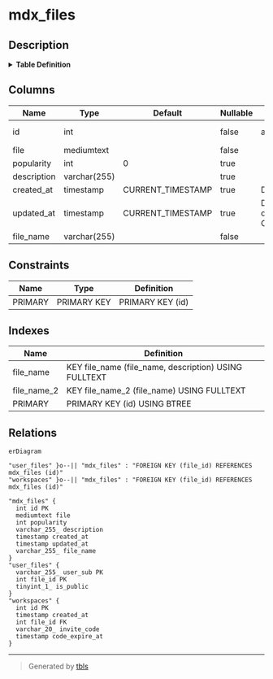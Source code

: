 # mdx_files

## Description

<details>
<summary><strong>Table Definition</strong></summary>

```sql
CREATE TABLE `mdx_files` (
  `id` int NOT NULL AUTO_INCREMENT,
  `file` mediumtext COLLATE utf8mb4_general_ci NOT NULL,
  `popularity` int DEFAULT '0',
  `description` varchar(255) COLLATE utf8mb4_general_ci DEFAULT NULL,
  `created_at` timestamp NULL DEFAULT CURRENT_TIMESTAMP,
  `updated_at` timestamp NULL DEFAULT CURRENT_TIMESTAMP ON UPDATE CURRENT_TIMESTAMP,
  `file_name` varchar(255) COLLATE utf8mb4_general_ci NOT NULL,
  PRIMARY KEY (`id`),
  FULLTEXT KEY `file_name` (`file_name`,`description`),
  FULLTEXT KEY `file_name_2` (`file_name`)
) ENGINE=InnoDB AUTO_INCREMENT=[Redacted by tbls] DEFAULT CHARSET=utf8mb4 COLLATE=utf8mb4_general_ci
```

</details>

## Columns

| Name | Type | Default | Nullable | Extra Definition | Children | Parents | Comment |
| ---- | ---- | ------- | -------- | ---------------- | -------- | ------- | ------- |
| id | int |  | false | auto_increment | [user_files](user_files.md) [workspaces](workspaces.md) |  |  |
| file | mediumtext |  | false |  |  |  |  |
| popularity | int | 0 | true |  |  |  |  |
| description | varchar(255) |  | true |  |  |  |  |
| created_at | timestamp | CURRENT_TIMESTAMP | true | DEFAULT_GENERATED |  |  |  |
| updated_at | timestamp | CURRENT_TIMESTAMP | true | DEFAULT_GENERATED on update CURRENT_TIMESTAMP |  |  |  |
| file_name | varchar(255) |  | false |  |  |  |  |

## Constraints

| Name | Type | Definition |
| ---- | ---- | ---------- |
| PRIMARY | PRIMARY KEY | PRIMARY KEY (id) |

## Indexes

| Name | Definition |
| ---- | ---------- |
| file_name | KEY file_name (file_name, description) USING FULLTEXT |
| file_name_2 | KEY file_name_2 (file_name) USING FULLTEXT |
| PRIMARY | PRIMARY KEY (id) USING BTREE |

## Relations

```mermaid
erDiagram

"user_files" }o--|| "mdx_files" : "FOREIGN KEY (file_id) REFERENCES mdx_files (id)"
"workspaces" }o--|| "mdx_files" : "FOREIGN KEY (file_id) REFERENCES mdx_files (id)"

"mdx_files" {
  int id PK
  mediumtext file
  int popularity
  varchar_255_ description
  timestamp created_at
  timestamp updated_at
  varchar_255_ file_name
}
"user_files" {
  varchar_255_ user_sub PK
  int file_id PK
  tinyint_1_ is_public
}
"workspaces" {
  int id PK
  timestamp created_at
  int file_id FK
  varchar_20_ invite_code
  timestamp code_expire_at
}
```

---

> Generated by [tbls](https://github.com/k1LoW/tbls)
